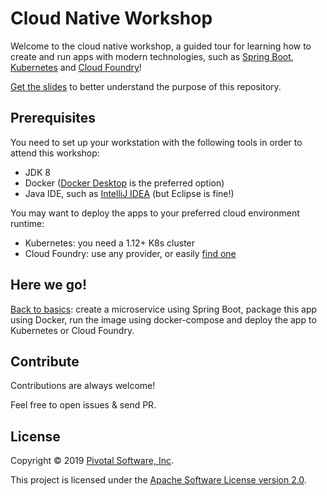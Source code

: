 # Cloud Native Workshop

Welcome to the cloud native workshop, a guided tour for learning how to
create and run apps with modern technologies, such as
[Spring Boot](https://spring.io/projects/spring-boot),
[Kubernetes](https://kubernetes.io/)
and [Cloud Foundry](https://www.cloudfoundry.org/)!

[Get the slides](http://bit.ly/cloudnativeworkshop)
to better understand the purpose of this repository.

## Prerequisites

You need to set up your workstation with the following tools in order to
attend this workshop:
 - JDK 8
 - Docker ([Docker Desktop](https://www.docker.com/products/docker-desktop)
   is the preferred option)
 - Java IDE, such as [IntelliJ IDEA](https://www.jetbrains.com/idea/)
   (but Eclipse is fine!)

You may want to deploy the apps to your preferred cloud environment runtime:
 - Kubernetes: you need a 1.12+ K8s cluster
 - Cloud Foundry: use any provider, or easily
 [find one](http://trycloudfoundry.com)

## Here we go!

[Back to basics](01-helloworld): create a microservice using Spring Boot, package this app
using Docker, run the image using docker-compose and deploy the app to
Kubernetes or Cloud Foundry.

## Contribute

Contributions are always welcome!

Feel free to open issues & send PR.

## License

Copyright &copy; 2019 [Pivotal Software, Inc](https://pivotal.io).

This project is licensed under the [Apache Software License version 2.0](https://www.apache.org/licenses/LICENSE-2.0).
